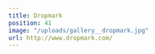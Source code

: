 ```yaml
---
title: Dropmark
position: 41
image: "/uploads/gallery__dropmark.jpg"
url: http://www.dropmark.com/
---
```


